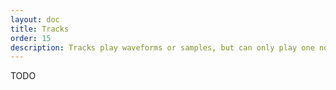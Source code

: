 ```yaml
---
layout: doc
title: Tracks
order: 15
description: Tracks play waveforms or samples, but can only play one note at once.
---
```


TODO
